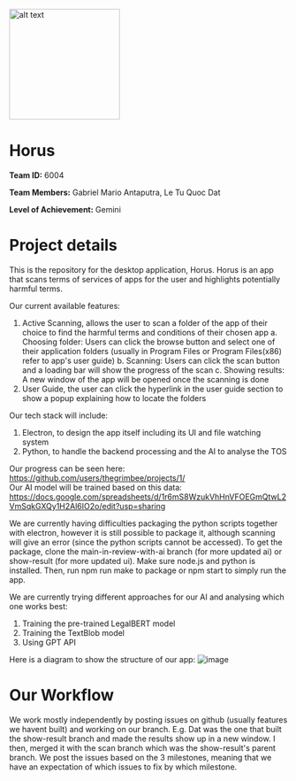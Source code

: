 <img src="https://github.com/thegrimbee/horus/assets/54467946/7afc167c-70e9-476b-b91e-0ba8fa57a570" alt="alt text" width="200"/><br/>
# Horus <br/>

**Team ID:** 6004

**Team Members:** Gabriel Mario Antaputra, Le Tu Quoc Dat

**Level of Achievement:** Gemini 
<br/>

# Project details

This is the repository for the desktop application, Horus. Horus is an app that scans terms of services of apps for the user and highlights potentially harmful terms.

Our current available features:
1. Active Scanning, allows the user to scan a folder of the app of their choice to find the harmful terms and conditions of their chosen app
a. Choosing folder: Users can click the browse button and select one of their application folders (usually in Program Files or Program Files(x86) refer to app's user guide)
b. Scanning: Users can click the scan button and a loading bar will show the progress of the scan
c. Showing results: A new window of the app will be opened once the scanning is done
2. User Guide, the user can click the hyperlink in the user guide section to show a popup explaining how to locate the folders

Our tech stack will include:
1. Electron, to design the app itself including its UI and file watching system
2. Python, to handle the backend processing and the AI to analyse the TOS

Our progress can be seen here: https://github.com/users/thegrimbee/projects/1/<br/>
Our AI model will be trained based on this data: https://docs.google.com/spreadsheets/d/1r6mS8WzukVhHnVFOEGmQtwL2VmSqkGXQy1H2Al6IO2o/edit?usp=sharing

We are currently having difficulties packaging the python scripts together with electron, however it is still possible to package it, although scanning will give an error (since the python scripts cannot be accessed). To get the package, clone the main-in-review-with-ai branch (for more updated ai) or show-result (for more updated ui). Make sure node.js and python is installed. Then, run npm run make to package or npm start to simply run the app.

We are currently trying different approaches for our AI and analysing which one works best:
1. Training the pre-trained LegalBERT model
2. Training the TextBlob model
3. Using GPT API

Here is a diagram to show the structure of our app:
![image](https://github.com/thegrimbee/horus/assets/54467946/0810e789-3cfa-45d9-bfbf-f6e09fa2c926)

# Our Workflow
We work mostly independently by posting issues on github (usually features we havent built) and working on our branch. E.g. Dat was the one that built the show-result branch and made the results show up in a new window. I then, merged it with the scan branch which was the show-result's parent branch. We post the issues based on the 3 milestones, meaning that we have an expectation of which issues to fix by which milestone.





